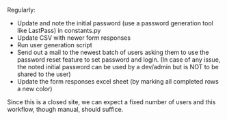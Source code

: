 Regularly:
- Update and note the initial password (use a password generation tool like LastPass) in constants.py
- Update CSV with newer form responses
- Run user generation script
- Send out a mail to the newest batch of users asking them to use the password reset feature to set password and login. (In case of any issue, the noted initial password can be used by a dev/admin but is NOT to be shared to the user)
- Update the form responses excel sheet (by marking all completed rows a new color)

Since this is a closed site, we can expect a fixed number of users and this workflow, though manual, should suffice.
